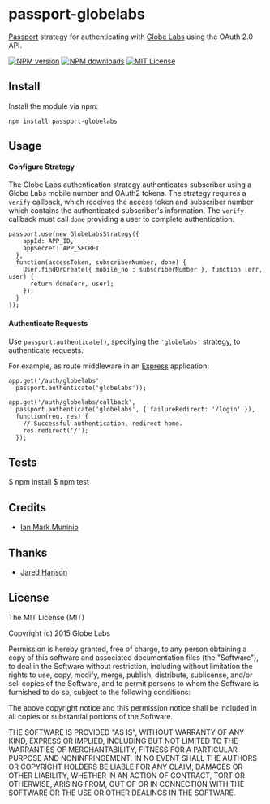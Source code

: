 # passport-globelabs

[Passport](http://passportjs.org/) strategy for authenticating with [Globe Labs](http://www.globelabs.com.ph/) using the OAuth 2.0 API.

[![NPM version][npm-version-image]][npm-url] [![NPM downloads][npm-downloads-image]][npm-url] [![MIT License][license-image]][license-url]

## Install

Install the module via npm:

    npm install passport-globelabs

## Usage

#### Configure Strategy

The Globe Labs authentication strategy authenticates subscriber using a Globe Labs mobile number
and OAuth2 tokens.  The strategy requires a `verify` callback, which receives the
access token and subscriber number which
contains the authenticated subscriber's information. The `verify` callback must
call `done` providing a user to complete authentication.

    passport.use(new GlobeLabsStrategy({
        appId: APP_ID,
        appSecret: APP_SECRET
      },
      function(accessToken, subscriberNumber, done) {
        User.findOrCreate({ mobile_no : subscriberNumber }, function (err, user) {
          return done(err, user);
        });
      }
    ));

#### Authenticate Requests

Use `passport.authenticate()`, specifying the `'globelabs'` strategy, to
authenticate requests.

For example, as route middleware in an [Express](http://expressjs.com/)
application:

    app.get('/auth/globelabs',
      passport.authenticate('globelabs'));

    app.get('/auth/globelabs/callback', 
      passport.authenticate('globelabs', { failureRedirect: '/login' }),
      function(req, res) {
        // Successful authentication, redirect home.
        res.redirect('/');
      });

## Tests
  $ npm install
  $ npm test

## Credits

- [Ian Mark Muninio](http://github.com/ianmuninio)

## Thanks

- [Jared Hanson](http://github.com/jaredhanson)

## License

The MIT License (MIT)

Copyright (c) 2015 Globe Labs

Permission is hereby granted, free of charge, to any person obtaining a copy
of this software and associated documentation files (the "Software"), to deal
in the Software without restriction, including without limitation the rights
to use, copy, modify, merge, publish, distribute, sublicense, and/or sell
copies of the Software, and to permit persons to whom the Software is
furnished to do so, subject to the following conditions:

The above copyright notice and this permission notice shall be included in all
copies or substantial portions of the Software.

THE SOFTWARE IS PROVIDED "AS IS", WITHOUT WARRANTY OF ANY KIND, EXPRESS OR
IMPLIED, INCLUDING BUT NOT LIMITED TO THE WARRANTIES OF MERCHANTABILITY,
FITNESS FOR A PARTICULAR PURPOSE AND NONINFRINGEMENT. IN NO EVENT SHALL THE
AUTHORS OR COPYRIGHT HOLDERS BE LIABLE FOR ANY CLAIM, DAMAGES OR OTHER
LIABILITY, WHETHER IN AN ACTION OF CONTRACT, TORT OR OTHERWISE, ARISING FROM,
OUT OF OR IN CONNECTION WITH THE SOFTWARE OR THE USE OR OTHER DEALINGS IN THE
SOFTWARE.

[license-image]: http://img.shields.io/badge/license-MIT-blue.svg?style=flat
[license-url]: LICENSE

[npm-url]: https://npmjs.org/package/passport-globelabs
[npm-version-image]: http://img.shields.io/npm/v/passport-globelabs.svg?style=flat
[npm-downloads-image]: http://img.shields.io/npm/dm/passport-globelabs.svg?style=flat
